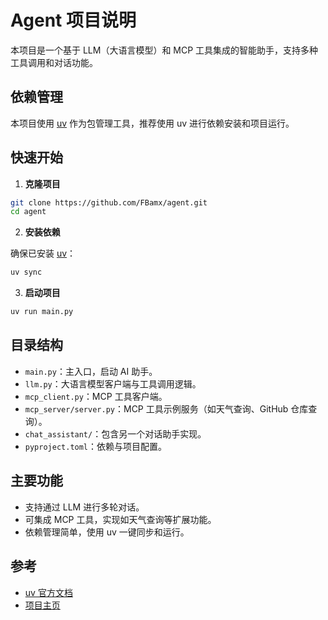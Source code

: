 # Agent 项目说明

本项目是一个基于 LLM（大语言模型）和 MCP 工具集成的智能助手，支持多种工具调用和对话功能。

## 依赖管理

本项目使用 [uv](https://github.com/astral-sh/uv) 作为包管理工具，推荐使用 uv 进行依赖安装和项目运行。

## 快速开始

1. **克隆项目**

```bash
git clone https://github.com/FBamx/agent.git
cd agent
```

2. **安装依赖**

确保已安装 [uv](https://github.com/astral-sh/uv)：

```bash
uv sync
```

3. **启动项目**

```bash
uv run main.py
```

## 目录结构

- `main.py`：主入口，启动 AI 助手。
- `llm.py`：大语言模型客户端与工具调用逻辑。
- `mcp_client.py`：MCP 工具客户端。
- `mcp_server/server.py`：MCP 工具示例服务（如天气查询、GitHub 仓库查询）。
- `chat_assistant/`：包含另一个对话助手实现。
- `pyproject.toml`：依赖与项目配置。

## 主要功能

- 支持通过 LLM 进行多轮对话。
- 可集成 MCP 工具，实现如天气查询等扩展功能。
- 依赖管理简单，使用 uv 一键同步和运行。

## 参考
- [uv 官方文档](https://github.com/astral-sh/uv)
- [项目主页](https://github.com/FBamx/agent)